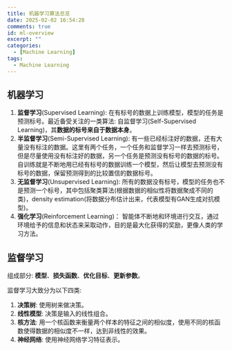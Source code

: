 ```yaml
---
title: 机器学习算法总览
date: 2025-02-02 16:54:28
comments: true
id: ml-overview
excerpt: ""
categories:
  - [Machine Learning]
tags:
  - Machine Learning
---
```


## 机器学习
1. **监督学习**(Supervised Learning): 在有标号的数据上训练模型，模型的任务是预测标号。最近备受关注的一类算法: 自监督学习(Self-Supervised Learning)，其**数据的标号来自于数据本身**。
2. **半监督学习**(Semi-Supervised Learning): 有一些已经标注好的数据，还有大量没有标注的数据。这里有两个任务，一个任务和监督学习一样去预测标号，但是尽量使用没有标注好的数据，另一个任务是预测没有标号的数据的标号。自训练就是不断地用已经有标号的数据训练一个模型，然后让模型去预测没有标号的数据，保留预测得到的比较置信的数据标号。
3. **无监督学习**(Unsupervised Learning): 所有的数据没有标号，模型的任务也不是预测一个标号，其中包括聚类算法(根据数据的相似性将数据聚成不同的类)，density estimation(将数据分布估计出来，代表模型有GAN生成对抗模型)。
4. **强化学习**(Reinforcement Learning)： 智能体不断地和环境进行交互，通过环境给予的信息和状态来采取动作，目的是最大化获得的奖励，更像人类的学习方法。

## 监督学习

组成部分: **模型**、**损失函数**、**优化目标**、**更新参数**。

监督学习大致分为以下四类: 

1. **决策树**: 使用树来做决策。
2. **线性模型**: 决策是输入的线性组合。
3. **核方法**: 用一个核函数来衡量两个样本的特征之间的相似度，使用不同的核函数使得数据的相似度不一样，达到非线性的效果。
4. **神经网络**: 使用神经网络学习特征表示。
